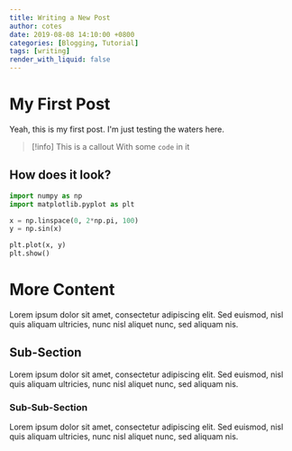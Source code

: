 ```yaml
---
title: Writing a New Post
author: cotes
date: 2019-08-08 14:10:00 +0800
categories: [Blogging, Tutorial]
tags: [writing]
render_with_liquid: false
---
```



# My First Post

Yeah, this is my first post. I'm just testing the waters here.

>[!info]
> This is a callout
> With some `code` in it

## How does it look?

```python
import numpy as np
import matplotlib.pyplot as plt

x = np.linspace(0, 2*np.pi, 100)
y = np.sin(x)

plt.plot(x, y)
plt.show()

```

# More Content

Lorem ipsum dolor sit amet, consectetur adipiscing elit. Sed euismod, nisl quis aliquam ultricies, nunc nisl aliquet nunc, sed aliquam nis.

## Sub-Section

Lorem ipsum dolor sit amet, consectetur adipiscing elit. Sed euismod, nisl quis aliquam ultricies, nunc nisl aliquet nunc, sed aliquam nis.

### Sub-Sub-Section

Lorem ipsum dolor sit amet, consectetur adipiscing elit. Sed euismod, nisl quis aliquam ultricies, nunc nisl aliquet nunc, sed aliquam nis.